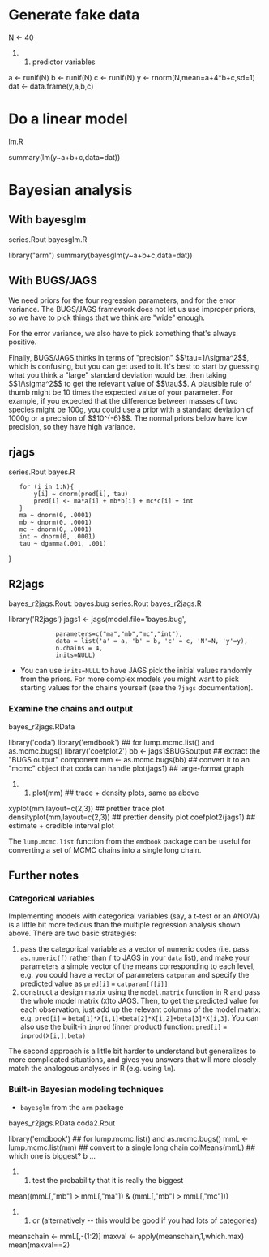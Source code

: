 Generate fake data
==================


N &lt;- 40

1.  1.  predictor variables

a &lt;- runif(N) b &lt;- runif(N) c &lt;- runif(N) y &lt;-
rnorm(N,mean=a+4\*b+c,sd=1) dat &lt;- data.frame(y,a,b,c) </source-file>

Do a linear model
=================

lm.R </source-file>

summary(lm(y\~a+b+c,data=dat)) </source-file>

Bayesian analysis
=================

With bayesglm
-------------

series.Rout bayesglm.R </source-file>

library("arm") summary(bayesglm(y\~a+b+c,data=dat)) </source-file>

With BUGS/JAGS
--------------

We need priors for the four regression parameters, and for the error
variance. The BUGS/JAGS framework does not let us use improper priors,
so we have to pick things that we think are "wide" enough.

For the error variance, we also have to pick something that's always
positive.

Finally, BUGS/JAGS thinks in terms of "precision"
\$\$\\tau=1/\\sigma\^2\$\$, which is confusing, but you can get used to
it. It's best to start by guessing what you think a "large" standard
deviation would be, then taking \$\$1/\\sigma\^2\$\$ to get the relevant
value of \$\$\\tau\$\$. A plausible rule of thumb might be 10 times the
expected value of your parameter. For example, if you expected that the
difference between masses of two species might be 100g, you could use a
prior with a standard deviation of 1000g or a precision of
\$\$10\^{-6}\$\$. The normal priors below have low precision, so they
have high variance.

rjags
-----

series.Rout bayes.R </source-file>


`   for (i in 1:N){`\
`       y[i] ~ dnorm(pred[i], tau)`\
`       pred[i] <- ma*a[i] + mb*b[i] + mc*c[i] + int`\
`   }`\
`   ma ~ dnorm(0, .0001)`\
`   mb ~ dnorm(0, .0001)`\
`   mc ~ dnorm(0, .0001)`\
`   int ~ dnorm(0, .0001)`\
`   tau ~ dgamma(.001, .001)`

} </source-file>

R2jags
------

bayes\_r2jags.Rout: bayes.bug series.Rout bayes\_r2jags.R </source-file>

library('R2jags') jags1 &lt;- jags(model.file='bayes.bug',

`             parameters=c("ma","mb","mc","int"),`\
`             data = list('a' = a, 'b' = b, 'c' = c, 'N'=N, 'y'=y),`\
`             n.chains = 4,`\
`             inits=NULL)`


-   You can use `inits=NULL` to have JAGS pick the initial values
    randomly from the priors. For more complex models you might want to
    pick starting values for the chains yourself (see the
    `?jags` documentation).

### Examine the chains and output

bayes\_r2jags.RData </source-file>

library('coda') library('emdbook') \#\# for lump.mcmc.list() and
as.mcmc.bugs() library('coefplot2') bb &lt;- jags1\$BUGSoutput \#\#
extract the "BUGS output" component mm &lt;- as.mcmc.bugs(bb) \#\#
convert it to an "mcmc" object that coda can handle plot(jags1) \#\#
large-format graph

1.  1.  plot(mm) \#\# trace + density plots, same as above

xyplot(mm,layout=c(2,3)) \#\# prettier trace plot
densityplot(mm,layout=c(2,3)) \#\# prettier density plot
coefplot2(jags1) \#\# estimate + credible interval plot </source-file>

The `lump.mcmc.list` function from the `emdbook` package can be useful
for converting a set of MCMC chains into a single long chain.






Further notes
-------------

### Categorical variables

Implementing models with categorical variables (say, a t-test or an
ANOVA) is a little bit more tedious than the multiple regression
analysis shown above. There are two basic strategies:

1.  pass the categorical variable as a vector of numeric codes (i.e.
    pass `as.numeric(f)` rather than `f` to JAGS in your `data` list),
    and make your parameters a simple vector of the means corresponding
    to each level, e.g. you could have a vector of parameters `catparam`
    and specify the predicted value as `pred[i]` `=` `catparam[f[i]]`
2.  construct a design matrix using the `model.matrix` function in R and
    pass the whole model matrix (`X`)to JAGS. Then, to get the predicted
    value for each observation, just add up the relevant columns of the
    model matrix: e.g. `pred[i]` `=`
    `beta[1]*X[i,1]+beta[2]*X[i,2]+beta[3]*X[i,3]`. You can also use the
    built-in `inprod` (inner product) function: `pred[i]` `=`
    `inprod(X[i,],beta)`

The second approach is a little bit harder to understand but generalizes
to more complicated situations, and gives you answers that will more
closely match the analogous analyses in R (e.g. using `lm`).

### Built-in Bayesian modeling techniques

-   `bayesglm` from the `arm` package

bayes\_r2jags.RData coda2.Rout </source-file>

library('emdbook') \#\# for lump.mcmc.list() and as.mcmc.bugs() mmL
&lt;- lump.mcmc.list(mm) \#\# convert to a single long chain
colMeans(mmL) \#\# which one is biggest? b ...

1.  1.  test the probability that it is really the biggest

mean((mmL\[,"mb"\] &gt; mmL\[,"ma"\]) & (mmL\[,"mb"\] &gt;
mmL\[,"mc"\]))

1.  1.  or (alternatively -- this would be good if you had lots
        of categories)

meanschain &lt;- mmL\[,-(1:2)\] maxval &lt;-
apply(meanschain,1,which.max) mean(maxval==2) </source-file>
